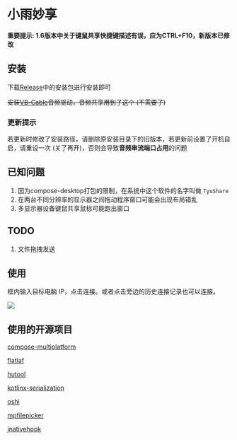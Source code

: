 # 小雨妙享
**重要提示: 1.6版本中关于键鼠共享快捷键描述有误，应为CTRL+F10，新版本已修改**

## 安装
下载[Release](https://github.com/flben233/TyuShare/release)中的安装包进行安装即可

~~安装[VB-Cable](https://vb-audio.com/Cable/)音频驱动，音频共享用到了这个 (不需要了)~~

### 更新提示

若更新时修改了安装路径，请删除原安装目录下的旧版本，若更新前设置了开机自启，请重设一次 (关了再开)，否则会导致**音频串流端口占用**的问题

## 已知问题
1. 因为compose-desktop打包的限制，在系统中这个软件的名字叫做 `TyuShare`
2. 在两台不同分辨率的显示器之间拖动程序窗口可能会出现布局错乱
3. 多显示器设备键鼠共享鼠标可能跑出窗口

## TODO
1. 文件拖拽发送

## 使用

框内输入目标电脑 IP，点击连接。或者点击旁边的历史连接记录也可以连接。

![](https://res.shirakawatyu.top/c171fd96d35a4232bb6abade4d103253.png)

## 使用的开源项目
[compose-multiplatform](https://github.com/JetBrains/compose-multiplatform)

[flatlaf](https://github.com/JFormDesigner/FlatLaf)

[hutool](https://github.com/dromara/hutool)

[kotlinx-serialization](https://github.com/Kotlin/kotlinx.serialization)

[oshi](https://github.com/oshi/oshi)

[mpfilepicker](https://github.com/Wavesonics/compose-multiplatform-file-picker)

[jnativehook](https://github.com/kwhat/jnativehook)
